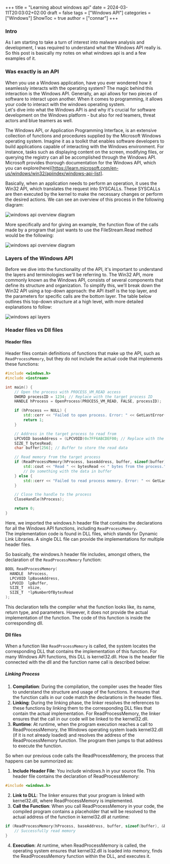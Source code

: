 +++
title = "Learning about windows api"
date = 2024-03-11T20:03:02+02:00
draft = false
tags = ["Windows API"]
categories = ["Windows"]
ShowToc = true
author = ["connar"]
+++


### Intro
As I am starting to take a turn of interest into malware analysis and development, I was required to understand what the Windows API really is. So this post is basically my notes on what windows api is and a few examples of it.  


### Was exactly is an API  
When you use a Windows application, have you ever wondered how it seamlessly interacts with the operating system? The magic behind this interaction is the Windows API. Generally, an api allows for two pieces of software to interact upon another. When it comes to programming, it allows your code to interact with the windows operating system.  
Let's dive into what the Windows API is and why it's crucial for software development on the Windows platform - but also for red teamers, threat actors and blue teamers as well.  

The Windows API, or Application Programming Interface, is an extensive collection of functions and procedures supplied by the Microsoft Windows operating system. Imagine it as a toolkit that enables software developers to build applications capable of interacting with the Windows environment. For instance, tasks such as displaying content on the screen, modifying files, or querying the registry can all be accomplished through the Windows API. Microsoft provides thorough documentation for the Windows API, which you can explore(here)[https://learn.microsoft.com/en-us/windows/win32/apiindex/windows-api-list].

Basically, when an application needs to perform an operation, it uses the Win32 API, which translates the request into SYSCALLs. These SYSCALLs are then executed by the kernel to make the necessary changes or perform the desired actions. We can see an overview of this process in the following diagram:  

![windows api overview diagram](/posts/windowsapi/windowsapi1.png)  

More specifically and for giving an example, the function flow of the calls made by a program that just wants to use the FileStream.Read method would be the following:  

![windows api overview diagram](/posts/windowsapi/windowsapi3.png)  

### Layers of the Windows API
Before we dive into the functionality of the API, it's important to understand the layers and terminologies we'll be referring to. The Win32 API, more commonly known as the Windows API, consists of several components that define its structure and organization. To simplify this, we'll break down the Win32 API using a top-down approach: the API itself is the top layer, and the parameters for specific calls are the bottom layer. The table below outlines this top-down structure at a high level, with more detailed explanations to follow:  

![windows api layers](/posts/windowsapi/windowsapi2.png)  

### Header files vs Dll files

#### Header files
Header files contain definitions of functions that make up the API, such as ```ReadProcessMemory```, but they do not include the actual code that implements these functions:  
```c++
#include <windows.h>
#include <iostream>

int main() {
    // Open the process with PROCESS_VM_READ access
    DWORD processID = 1234; // Replace with the target process ID
    HANDLE hProcess = OpenProcess(PROCESS_VM_READ, FALSE, processID);

    if (hProcess == NULL) {
        std::cerr << "Failed to open process. Error: " << GetLastError() << std::endl;
        return 1;
    }

    // Address in the target process to read from
    LPCVOID baseAddress = (LPCVOID)0x7FF6ABCDEF00; // Replace with the actual address
    SIZE_T bytesRead;
    char buffer[256]; // Buffer to store the read data

    // Read memory from the target process
    if (ReadProcessMemory(hProcess, baseAddress, buffer, sizeof(buffer), &bytesRead)) {
        std::cout << "Read " << bytesRead << " bytes from the process." << std::endl;
        // Do something with the data in buffer
    } else {
        std::cerr << "Failed to read process memory. Error: " << GetLastError() << std::endl;
    }

    // Close the handle to the process
    CloseHandle(hProcess);

    return 0;
}
```
Here, we imported the windows.h header file that contains the declarations for all the Windows API functions, including ```ReadProcessMemory```.  
The implementation code is found in DLL files, which stands for Dynamic Link Libraries. A single DLL file can provide the implementations for multiple header files.  

So basically, the windows.h header file includes, amongst others, the declaration of the ```ReadProcessMemory``` function:  
```c++
BOOL ReadProcessMemory(
  HANDLE  hProcess,
  LPCVOID lpBaseAddress,
  LPVOID  lpBuffer,
  SIZE_T  nSize,
  SIZE_T  *lpNumberOfBytesRead
);

```  

This declaration tells the compiler what the function looks like, its name, return type, and parameters. However, it does not provide the actual implementation of the function. The code of this function is inside the corresponding dll. 

#### Dll files
When a function like ```ReadProcessMemory``` is called, the system locates the corresponding DLL that contains the implementation of this function. For many Windows API functions, this DLL is kernel32.dll. How is the header file connected with the dll and the function name call is described below:  

##### Linking Process  
1. **Compilation**: During the compilation, the compiler uses the header files to understand the structure and usage of the functions. It ensures that the function calls in our code match the declarations in the header files.  
2. **Linking**: During the linking phase, the linker resolves the references to these functions by linking them to the corresponding DLL files that contain the actual implementation. For ReadProcessMemory, the linker ensures that the call in our code will be linked to the kernel32.dll.  
3. **Runtime**: At runtime, when the program execution reaches a call to ReadProcessMemory, the Windows operating system loads kernel32.dll (if it is not already loaded) and resolves the address of the ReadProcessMemory function. The program then jumps to that address to execute the function.  

So when our previous code calls the ReadProcessMemory, the process that happens can be summorized as:  
1. **Include Header File**: You include windows.h in your source file. This header file contains the declaration of ReadProcessMemory:  
```c++
#include <windows.h>
```
2. **Link to DLL**: The linker ensures that your program is linked with kernel32.dll, where ReadProcessMemory is implemented.  
3. **Call the Function**: When you call ReadProcessMemory in your code, the compiled program contains a placeholder that will be resolved to the actual address of the function in kernel32.dll at runtime:  
```c++
if (ReadProcessMemory(hProcess, baseAddress, buffer, sizeof(buffer), &bytesRead)) {
    // Successfully read memory
}
```
4. **Execution**: At runtime, when ReadProcessMemory is called, the operating system ensures that kernel32.dll is loaded into memory, finds the ReadProcessMemory function within the DLL, and executes it.

